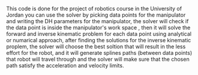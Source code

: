 This code is done for the project of robotics course in the University of Jordan
you can use the solver by picking data points for the manipulator and writing the DH parameters for the manipulator, the solver will check if the data point is inside the manipulator's work space , then it will solve the forward and inverse kinematic problem for each data point using analytical or numarical approach, after finding the solutions for the inverse kinematic proplem, the solver will choose the best soltion that will result in the less effort for the robot, and it will generate splines paths (between data points) that robot will travel through and the solver will make sure that the chosen path satisfy the acceleration and velocity limits. 
